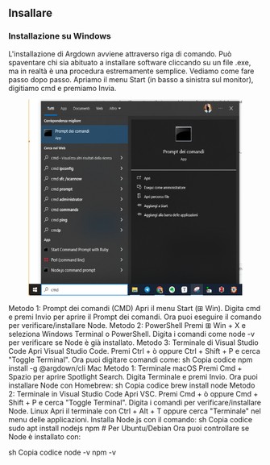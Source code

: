 ## Insallare

### Installazione su Windows

L'installazione di Argdown avviene attraverso riga di comando. Può spaventare chi sia abituato a installare software cliccando su un file .exe, ma in realtà è una procedura estremamente semplice.
Vediamo come fare passo dopo passo.
Apriamo il menu Start (in basso a sinistra sul monitor), digitiamo cmd e premiamo Invia. 
<figure>
  <img src="cmd.PNG">
</figure>


Metodo 1: Prompt dei comandi (CMD)
Apri il menu Start (⊞ Win).
Digita cmd e premi Invio per aprire il Prompt dei comandi.
Ora puoi eseguire il comando per verificare/installare Node.
Metodo 2: PowerShell
Premi ⊞ Win + X e seleziona Windows Terminal o PowerShell.
Digita i comandi come node -v per verificare se Node è già installato.
Metodo 3: Terminale di Visual Studio Code
Apri Visual Studio Code.
Premi Ctrl + ò oppure Ctrl + Shift + P e cerca "Toggle Terminal".
Ora puoi digitare comandi come:
sh
Copia codice
npm install -g @argdown/cli
Mac
Metodo 1: Terminale macOS
Premi Cmd + Spazio per aprire Spotlight Search.
Digita Terminale e premi Invio.
Ora puoi installare Node con Homebrew:
sh
Copia codice
brew install node
Metodo 2: Terminale in Visual Studio Code
Apri VSC.
Premi Cmd + ò oppure Cmd + Shift + P e cerca "Toggle Terminal".
Digita i comandi per verificare/installare Node.
Linux
Apri il terminale con Ctrl + Alt + T oppure cerca "Terminale" nel menu delle applicazioni.
Installa Node.js con il comando:
sh
Copia codice
sudo apt install nodejs npm  # Per Ubuntu/Debian
Ora puoi controllare se Node è installato con:

sh
Copia codice
node -v
npm -v
